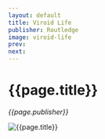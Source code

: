 ```yaml
---
layout: default
title: Viroid Life
publisher: Routledge
image: viroid-life
prev: 
next:
---
```


# {{page.title}}<br />
*{{page.publisher}}*

![{{page.title}}]({{page.image}}.webp "{{page.title}}")